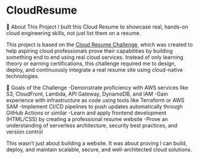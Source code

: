 # CloudResume
📄 About This Project
I built this Cloud Resume to showcase real, hands-on cloud engineering skills, not just list them on a resume.

This project is based on the [Cloud Resume Challenge](url), which was created to help aspiring cloud professionals prove their capabilities by building something end to end using real cloud services. Instead of only learning theory or earning certifications, this challenge required me to design, deploy, and continuously integrate a real resume site using cloud-native technologies.

🎯 Goals of the Challenge
-Demonstrate proficiency with AWS services like S3, CloudFront, Lambda, API Gateway, DynamoDB, and IAM
-Gain experience with infrastructure as code using tools like Terraform or AWS SAM
-Implement CI/CD pipelines to push updates automatically through GitHub Actions or similar
-Learn and apply frontend development (HTML/CSS) by creating a professional resume website
-Prove an understanding of serverless architecture, security best practices, and version control

This wasn’t just about building a website. It was about proving I can build, deploy, and maintain scalable, secure, and well-architected cloud solutions.
